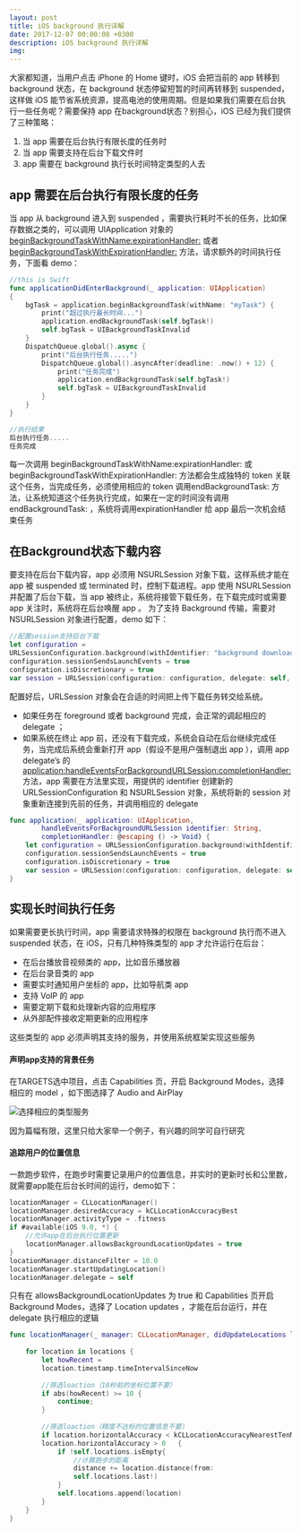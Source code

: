 ```yaml
---
layout: post
title: iOS background 执行详解
date: 2017-12-07 00:00:00 +0300
description: iOS background 执行详解
img:
---
```


大家都知道，当用户点击 iPhone 的 Home 键时，iOS 会把当前的 app 转移到 background 状态，在 background 状态停留短暂的时间再转移到 suspended，这样做 iOS 能节省系统资源，提高电池的使用周期。但是如果我们需要在后台执行一些任务呢？需要保持 app 在background状态？别担心，iOS 已经为我们提供了三种策略：

1. 当 app 需要在后台执行有限长度的任务时
2. 当 app 需要支持在后台下载文件时
3. app 需要在 background 执行长时间特定类型的人去

## app 需要在后台执行有限长度的任务
当 app 从 background 进入到 suspended ，需要执行耗时不长的任务，比如保存数据之类的，可以调用 UIApplication 对象的 [beginBackgroundTaskWithName:expirationHandler:](https://developer.apple.com/documentation/uikit/uiapplication/1623051-beginbackgroundtaskwithname) 或者 [beginBackgroundTaskWithExpirationHandler:](https://developer.apple.com/documentation/uikit/uiapplication/1623031-beginbackgroundtask) 方法，请求额外的时间执行任务，下面看 demo：

```swift
//this is Swift
func applicationDidEnterBackground(_ application: UIApplication)
{
    bgTask = application.beginBackgroundTask(withName: "myTask") {
        print("超过执行最长时间...")
        application.endBackgroundTask(self.bgTask!)
        self.bgTask = UIBackgroundTaskInvalid
    }
    DispatchQueue.global().async {
        print("后台执行任务.....")
        DispatchQueue.global().asyncAfter(deadline: .now() + 12) {
            print("任务完成")
            application.endBackgroundTask(self.bgTask!)
            self.bgTask = UIBackgroundTaskInvalid
        }
    }
}
```
```swift
//执行结果
后台执行任务.....
任务完成
```

每一次调用 beginBackgroundTaskWithName:expirationHandler:  或 beginBackgroundTaskWithExpirationHandler: 方法都会生成独特的 token 关联这个任务，当完成任务，必须使用相应的 token 调用endBackgroundTask: 方法，让系统知道这个任务执行完成，如果在一定的时间没有调用 endBackgroundTask: ，系统将调用expirationHandler 给 app 最后一次机会结束任务

## 在Background状态下载内容

要支持在后台下载内容，app 必须用 NSURLSession 对象下载，这样系统才能在 app 被 suspended 或 terminated 时，控制下载进程。app 使用 NSURLSession 并配置了后台下载，当 app 被终止，系统将接管下载任务，在下载完成时或需要 app 关注时，系统将在后台唤醒 app 。
为了支持 Background 传输，需要对 NSURLSession 对象进行配置，demo 如下：

```swift
//配置session支持后台下载
let configuration =
URLSessionConfiguration.background(withIdentifier: "background downloading")
configuration.sessionSendsLaunchEvents = true
configuration.isDiscretionary = true
var session = URLSession(configuration: configuration, delegate: self, delegateQueue: nil)
```

配置好后，URLSession 对象会在合适的时间把上传下载任务转交给系统。
- 如果任务在 foreground 或者 background 完成，会正常的调起相应的 delegate ；
- 如果系统在终止 app 前，还没有下载完成，系统会自动在后台继续完成任务，当完成后系统会重新打开 app（假设不是用户强制退出 app ），调用 app delegate’s 的 [application:handleEventsForBackgroundURLSession:completionHandler:](https://developer.apple.com/documentation/uikit/uiapplicationdelegate/1622941-application) 方法，app 需要在方法里实现，用提供的 identifier 创建新的 URLSessionConfiguration 和 NSURLSession 对象，系统将新的 session 对象重新连接到先前的任务，并调用相应的 delegate 

```swift
func application(_ application: UIApplication, 
		handleEventsForBackgroundURLSession identifier: String,
		completionHandler: @escaping () -> Void) {
    let configuration = URLSessionConfiguration.background(withIdentifier: identifier)
    configuration.sessionSendsLaunchEvents = true
    configuration.isDiscretionary = true
    var session = URLSession(configuration: configuration, delegate: self, delegateQueue: nil)
}
```

## 实现长时间执行任务

如果需要更长执行时间，app 需要请求特殊的权限在 background 执行而不进入 suspended 状态，在 iOS，只有几种特殊类型的 app 才允许运行在后台：

- 在后台播放音视频类的 app，比如音乐播放器
- 在后台录音类的 app
- 需要实时通知用户坐标的 app，比如导航类 app
- 支持 VoIP 的 app
- 需要定期下载和处理新内容的应用程序
- 从外部配件接收定期更新的应用程序

这些类型的 app 必须声明其支持的服务，并使用系统框架实现这些服务

#### 声明app支持的背景任务

在TARGETS选中项目，点击 Capabilities 页，开启 Background Modes，选择相应的 model ，如下图选择了 Audio and AirPlay 

![选择相应的类型服务](http://upload-images.jianshu.io/upload_images/7951141-597ac17a9073b5b7.png?imageMogr2/auto-orient/strip%7CimageView2/2/w/1240)

因为篇幅有限，这里只给大家举一个例子，有兴趣的同学可自行研究

#### 追踪用户的位置信息

一款跑步软件，在跑步时需要记录用户的位置信息，并实时的更新时长和公里数，就需要app能在后台长时间的运行，demo如下：

```swift
locationManager = CLLocationManager()
locationManager.desiredAccuracy = kCLLocationAccuracyBest
locationManager.activityType = .fitness
if #available(iOS 9.0, *) {
    //允许app在后台执行位置更新
    locationManager.allowsBackgroundLocationUpdates = true
}
locationManager.distanceFilter = 10.0
locationManager.startUpdatingLocation()
locationManager.delegate = self
```

只有在 allowsBackgroundLocationUpdates 为 true 和 Capabilities 页开启 Background Modes，选择了 Location updates ，才能在后台运行，并在 delegate 执行相应的逻辑

```swift
func locationManager(_ manager: CLLocationManager, didUpdateLocations locations: [CLLocation]) {
    
    for location in locations {
        let howRecent =
        location.timestamp.timeIntervalSinceNow
        
        //筛选loaction（10秒前的坐标位置不要）
        if abs(howRecent) >= 10 {
            continue;
        }
        
        //筛选loaction（精度不达标的位置信息不要）
        if location.horizontalAccuracy < kCLLocationAccuracyNearestTenMeters * 3 && 
        location.horizontalAccuracy > 0   {
            if !self.locations.isEmpty{
                //计算跑步的距离
                distance += location.distance(from:
                self.locations.last!)
            }
            self.locations.append(location)
        }
    }
}
```